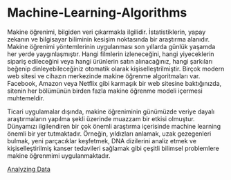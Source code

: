 # Machine-Learning-Algorithms

Makine öğrenimi, bilgiden veri çıkarmakla ilgilidir. İstatistiklerin, yapay zekanın ve bilgisayar biliminin kesişim noktasında bir araştırma alanıdır. Makine öğrenimi yöntemlerinin uygulanması son yıllarda günlük yaşamda her yerde yaygınlaşmıştır. Hangi filmlerin izleneceğini, hangi yiyeceklerin sipariş edileceğini veya hangi ürünlerin satın alınacağınız, hangi şarkıları beğenip dinleyebileceğiniz otomatik olarak kişiselleştrilmiştir. Birçok modern web sitesi ve cihazın merkezinde makine öğrenme algoritmaları var. Facebook, Amazon veya Netflix gibi karmaşık bir web sitesine baktığınızda, sitenin her bölümünün birden fazla makine öğrenme modeli içermesi muhtemeldir.

Ticari uygulamalar dışında, makine öğreniminin günümüzde veriye dayalı araştırmaların yapılma şekli üzerinde muazzam bir etkisi olmuştur. Dünyamızı ilgilendiren bir çok önemli araştırma içerisinde machine learning önemli bir yer tutmaktadır. Örneğin, yıldızları anlamak, uzak gezegenleri bulmak, yeni parçacıklar keşfetmek, DNA dizilerini analiz etmek ve kişiselleştirilmiş kanser tedavileri sağlamak gibi çeşitli bilimsel problemlere makine öğrenmimi uygulanmaktadır.

[Analyzing Data](https://github.com/Burakkylmz/Machine-Learning-Algorithms/blob/master/Analyzing%20Data.ipynb)
